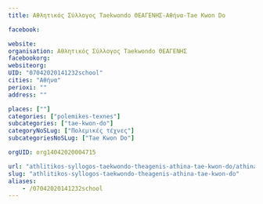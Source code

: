 ```yaml
---
title: Αθλητικός Σύλλογος Taekwondo ΘΕΑΓΕΝΗΣ-Αθήνα-Tae Kwon Do

facebook:

website:
organisation: Αθλητικός Σύλλογος Taekwondo ΘΕΑΓΕΝΗΣ
facebookorg:
websiteorg:
UID: "07042020141232school"
cities: "Αθήνα"
perioxi: ""
address: ""

places: [""]
categories: ["polemikes-texnes"]
subcategories: ["tae-kwon-do"]
categoryNoSLug: ["Πολεμικές τέχνες"]
subcategoriesNoSLug: ["Tae Kwon Do"]

orgUID: org14042020004715

url: "athlitikos-syllogos-taekwondo-theagenis-athina-tae-kwon-do/athina//"
slug: "athlitikos-syllogos-taekwondo-theagenis-athina-tae-kwon-do"
aliases:
    - /07042020141232school
---
```





